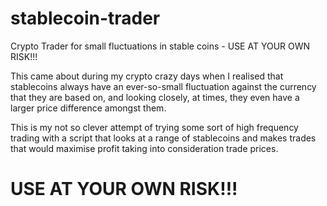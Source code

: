 # stablecoin-trader
Crypto Trader for small fluctuations in stable coins - USE AT YOUR OWN RISK!!!

This came about during my crypto crazy days when I realised that stablecoins always have an ever-so-small fluctuation against the currency that they are based on, and looking closely, at times, they even have a larger price difference amongst them.

This is my not so clever attempt of trying some sort of high frequency trading with a script that looks at a range of stablecoins and makes trades that would maximise profit taking into consideration trade prices.

# USE AT YOUR OWN RISK!!!
